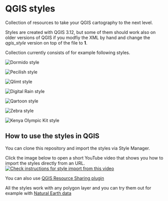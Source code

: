 # QGIS styles
Collection of resources to take your QGIS cartography to the next level.

Styles are created with QGIS 3.12, but some of them should work also on older versions of QGIS if you modfiy the XML by hand and change the *qgis_style* version on top of the file to **1**. 

Collection currently consists of for example following styles.

![Dormido style](https://github.com/tjukanovt/qgis_styles/blob/master/sample_images/dormido1.png)

![Pecilish style](https://github.com/tjukanovt/qgis_styles/blob/master/sample_images/pencilish_fi.png)

![Qlimt style](https://github.com/tjukanovt/qgis_styles/blob/master/sample_images/qlimt_world.png)

![Digital Rain style](https://github.com/tjukanovt/qgis_styles/blob/master/sample_images/digital_rain.png)

![Qartoon style](https://github.com/tjukanovt/qgis_styles/blob/master/sample_images/qartoon_usa.png)

![Zebra style](https://github.com/tjukanovt/qgis_styles/blob/master/sample_images/zebra.png)

![Kenya Olympic Kit style](https://github.com/tjukanovt/qgis_styles/blob/master/sample_images/kenya_kit.png)


## How to use the styles in QGIS

You can clone this repository and import the styles via Style Manager.

Click the image below to open a short YouTube video that shows you how to import the styles directly from an URL.
[![Check instructions for style import from this video](http://i3.ytimg.com/vi/zZW97unRBRw/maxresdefault.jpg)](https://www.youtube.com/watch?v=zZW97unRBRw)

You can also use [QGIS Resource Sharing plugin](http://qgis-contribution.github.io/QGIS-ResourceSharing/authoring/repository-structure.html)

All the styles work with any polygon layer and you can try them out for example with [Natural Earth data](https://www.naturalearthdata.com/)
